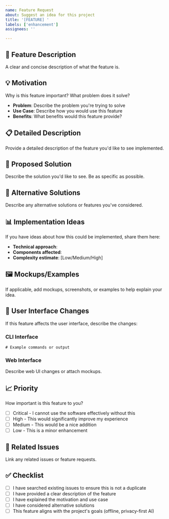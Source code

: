 ```yaml
---
name: Feature Request
about: Suggest an idea for this project
title: '[FEATURE] '
labels: ['enhancement']
assignees: ''

---
```


## 🚀 Feature Description
A clear and concise description of what the feature is.

## 💡 Motivation
Why is this feature important? What problem does it solve?
- **Problem**: Describe the problem you're trying to solve
- **Use Case**: Describe how you would use this feature
- **Benefits**: What benefits would this feature provide?

## 📋 Detailed Description
Provide a detailed description of the feature you'd like to see implemented.

## 🎯 Proposed Solution
Describe the solution you'd like to see. Be as specific as possible.

## 🔄 Alternative Solutions
Describe any alternative solutions or features you've considered.

## 📊 Implementation Ideas
If you have ideas about how this could be implemented, share them here:

- **Technical approach**: 
- **Components affected**: 
- **Complexity estimate**: [Low/Medium/High]

## 🖼️ Mockups/Examples
If applicable, add mockups, screenshots, or examples to help explain your idea.

## 🎨 User Interface Changes
If this feature affects the user interface, describe the changes:

### CLI Interface
```
# Example commands or output
```

### Web Interface
Describe web UI changes or attach mockups.

## 📈 Priority
How important is this feature to you?
- [ ] Critical - I cannot use the software effectively without this
- [ ] High - This would significantly improve my experience
- [ ] Medium - This would be a nice addition
- [ ] Low - This is a minor enhancement

## 🔗 Related Issues
Link any related issues or feature requests.

## ✅ Checklist
- [ ] I have searched existing issues to ensure this is not a duplicate
- [ ] I have provided a clear description of the feature
- [ ] I have explained the motivation and use case
- [ ] I have considered alternative solutions
- [ ] This feature aligns with the project's goals (offline, privacy-first AI)
